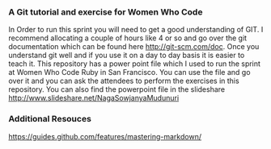 ### A Git tutorial and exercise for Women Who Code

In Order to run this sprint you will need to get a good understanding of GIT. I recommend allocating a couple of hours like 4 or so and go over the git documentation which can be found here http://git-scm.com/doc. Once you understand git well and if you use it on a day to day basis it is easier to teach it. This repository has a power point file which I used to run the sprint at Women Who Code Ruby in San Francisco. You can use the file and go over it and you can ask the attendees to perform the exercises in this repository. You can also find the powerpoint file in the slideshare http://www.slideshare.net/NagaSowjanyaMudunuri

### Additional Resouces
https://guides.github.com/features/mastering-markdown/
